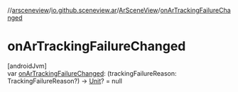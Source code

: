//[arsceneview](../../../index.md)/[io.github.sceneview.ar](../index.md)/[ArSceneView](index.md)/[onArTrackingFailureChanged](on-ar-tracking-failure-changed.md)

# onArTrackingFailureChanged

[androidJvm]\
var [onArTrackingFailureChanged](on-ar-tracking-failure-changed.md): (trackingFailureReason: TrackingFailureReason?) -&gt; [Unit](https://kotlinlang.org/api/latest/jvm/stdlib/kotlin/-unit/index.html)? = null
